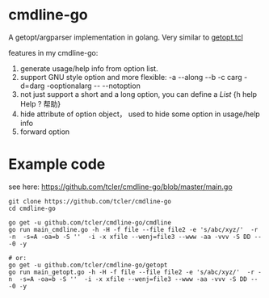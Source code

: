 # cmdline-go
A getopt/argparser implementation in golang. Very similar to [getopt.tcl](https://github.com/tcler/getopt.tcl)

features in my cmdline-go:
1. generate usage/help info from option list.
2. support GNU style option and more flexible: -a --along --b -c carg -d=darg -ooptionalarg -- --notoption
2. not just support a short and a long option, you can define a *List* {h help Help ? 帮助}
3. hide attribute of option object， used to hide some option in usage/help info
4. forward option

# Example code
see here: https://github.com/tcler/cmdline-go/blob/master/main.go

```
git clone https://github.com/tcler/cmdline-go
cd cmdline-go

go get -u github.com/tcler/cmdline-go/cmdline
go run main_cmdline.go -h -H -f file --file file2 -e 's/abc/xyz/'  -r -n  -s=A -oa=b -S ''  -i -x xfile --wenj=file3 --www -aa -vvv -S DD -- -0 -y

# or:
go get -u github.com/tcler/cmdline-go/getopt
go run main_getopt.go -h -H -f file --file file2 -e 's/abc/xyz/'  -r -n  -s=A -oa=b -S ''  -i -x xfile --wenj=file3 --www -aa -vvv -S DD -- -0 -y
```
